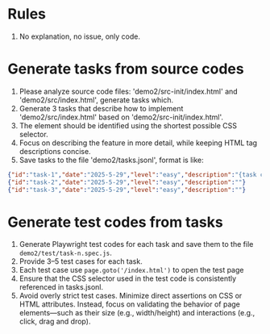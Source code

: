 # Rules

1. No explanation, no issue, only code.

# Generate tasks from source codes

1. Please analyze source code files: 'demo2/src-init/index.html' and 'demo2/src/index.html', generate tasks which.
1. Generate 3 tasks that describe how to implement 'demo2/src/index.html' based on 'demo2/src-init/index.html'.
1. The element should be identified using the shortest possible CSS selector.
1. Focus on describing the feature in more detail, while keeping HTML tag descriptions concise.
1. Save tasks to the file 'demo2/tasks.jsonl', format is like:

```json
{"id":"task-1","date":"2025-5-29","level":"easy","description":"{task content generated by LLM}"}
{"id":"task-2","date":"2025-5-29","level":"easy","description":""}
{"id":"task-3","date":"2025-5-29","level":"easy","description":""}
```

# Generate test codes from tasks

1. Generate Playwright test codes for each task and save them to the file `demo2/test/task-n.spec.js`.
1. Provide 3–5 test cases for each task.
1. Each test case use `page.goto('/index.html')` to open the test page
1. Ensure that the CSS selector used in the test code is consistently referenced in tasks.jsonl.
1. Avoid overly strict test cases. Minimize direct assertions on CSS or HTML attributes. Instead, focus on validating the behavior of page elements—such as their size (e.g., width/height) and interactions (e.g., click, drag and drop).
